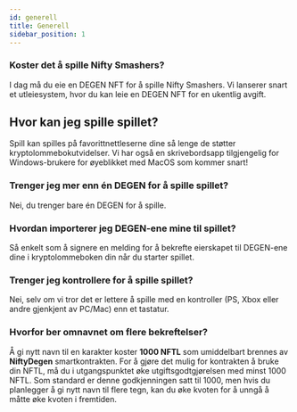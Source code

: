 ```yaml
---
id: generell
title: Generell
sidebar_position: 1
---
```


### **Koster det å spille Nifty Smashers?**

I dag må du eie en DEGEN NFT for å spille Nifty Smashers. Vi lanserer snart et utleiesystem, hvor du kan leie en DEGEN NFT for en ukentlig avgift.

## Hvor kan jeg spille spillet?

Spill kan spilles på favorittnettleserne dine så lenge de støtter kryptolommebokutvidelser. Vi har også en skrivebordsapp tilgjengelig for Windows-brukere for øyeblikket med MacOS som kommer snart!

### **Trenger jeg mer enn én DEGEN for å spille spillet?**

Nei, du trenger bare én DEGEN for å spille.

### Hvordan importerer jeg DEGEN-ene mine til spillet?

Så enkelt som å signere en melding for å bekrefte eierskapet til DEGEN-ene dine i kryptolommeboken din når du starter spillet.

### **Trenger jeg kontrollere for å spille spillet?**
Nei, selv om vi tror det er lettere å spille med en kontroller (PS, Xbox eller andre gjenkjent av PC/Mac) enn et tastatur.

### Hvorfor ber omnavnet om flere bekreftelser?

Å gi nytt navn til en karakter koster **1000 NFTL** som umiddelbart brennes av **NiftyDegen** smartkontrakten. For å gjøre det mulig for kontrakten å bruke din NFTL, må du i utgangspunktet øke utgiftsgodtgjørelsen med minst 1000 NFTL. Som standard er denne godkjenningen satt til 1000, men hvis du planlegger å gi nytt navn til flere tegn, kan du øke kvoten for å unngå å måtte øke kvoten i fremtiden.
